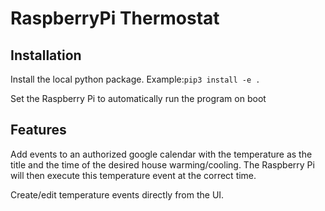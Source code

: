 # RaspberryPi Thermostat

## Installation
Install the local python package. Example:```pip3 install -e .```

Set the Raspberry Pi to automatically run the program on boot

## Features
Add events to an authorized google calendar with the temperature as the title and the time of the desired house warming/cooling. The Raspberry Pi will then execute this temperature event at the correct time.

Create/edit temperature events directly from the UI.